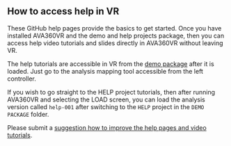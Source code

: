 ## How to access help in VR

These GitHub help pages provide the basics to get started. Once you have installed AVA360VR and the demo and help projects package, then you can access help video tutorials and slides directly in AVA360VR without leaving VR.

The help tutorials are accessible in VR from the [demo package](demo.md) after it is loaded. Just go to the analysis mapping tool accessible from the left controller.

If you wish to go straight to the HELP project tutorials, then after running AVA360VR and selecting the LOAD screen, you can load the analysis version called `help-001` after switching to the `HELP` project in the `DEMO PACKAGE` folder.

Please submit a [suggestion how to improve the help pages and video tutorials](tutorialrequest.md).
